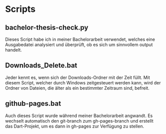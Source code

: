 # Scripts

## bachelor-thesis-check.py

Dieses Script habe ich in meiner Bachelorarbeit verwendet, welches eine Ausgabedatei analysiert und überprüft, ob es sich um sinnvollem output handelt.

## Downloads_Delete.bat

Jeder kennt es, wenn sich der Downloads-Ordner mit der Zeit füllt. Mit diesem Script, welcher durch Windows zeitgesteuert werden kann, wird der Ordner von Dateien, die älter als ein bestimmter Zeitraum sind, befreit.

## github-pages.bat

Auch dieses Script wurde während meiner Bachelorarbeit angwandt. Es wechselt automatisch den git-branch zum gh-pages-branch und erstellt das Dart-Projekt, um es dann in gh-pages zur Verfügung zu stellen.
